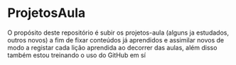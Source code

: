 # ProjetosAula
O propósito deste repositório é subir os projetos-aula (alguns ja estudados, outros novos) a fim de fixar conteúdos já aprendidos e assimilar novos de modo a registar cada lição aprendida ao decorrer das aulas, além disso também estou treinando o uso do GitHub em sí
